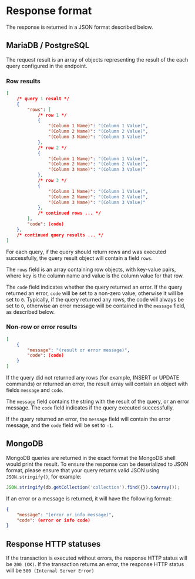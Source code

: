 # Response format

The response is returned in a JSON format described below.

## MariaDB / PostgreSQL

The request result is an array of objects representing the result of the each query configured in the endpoint.

### Row results
```json
[
    /* query 1 result */
    {
        "rows": [
            /* row 1 */
            {
                "(Column 1 Name)": "(Column 1 Value)",
                "(Column 2 Name)": "(Column 2 Value)",
                "(Column 3 Name)": "(Column 3 Value)"
            },
            /* row 2 */
            {
                "(Column 1 Name)": "(Column 1 Value)",
                "(Column 2 Name)": "(Column 2 Value)",
                "(Column 3 Name)": "(Column 3 Value)"
            },
            /* row 3 */
            {
                "(Column 1 Name)": "(Column 1 Value)",
                "(Column 2 Name)": "(Column 2 Value)",
                "(Column 3 Name)": "(Column 3 Value)"
            },
            /* continued rows ... */
        ],
        "code": (code)
    },
    /* continued query results ... */
]
```

For each query, if the query should return rows and was executed successfully, the query result object will contain a field `rows`.

The `rows` field is an array containing row objects, with key-value pairs, where key is the column name and value is the column value for that row.

The `code` field indicates whether the query returned an error. If the query returned an error, `code` will be set to a non-zero value, otherwise it will be set to `0`. Typically, if the query returned any rows, the code will always be set to `0`, otherwise an error message will be contained in the `message` field, as described below.

### Non-row or error results
```json
[
    {
        "message": "(result or error message)",
        "code": (code)
    }
]
```

If the query did not returned any rows (for example, INSERT or UPDATE commands) or returned an error, the result array will contain an object with fields `message` and `code`.

The `message` field contains the string with the result of the query, or an error message. The `code` field indicates if the query executed successfully.

If the query returned an error, the `message` field will contain the error message, and the `code` field will be set to `-1`.

## MongoDB

MongoDB queries are returned in the exact format the MongoDB shell would print the result. To ensure the response can be deserialized to JSON format, please ensure that your query returns valid JSON using `JSON.stringify()`, for example:

```javascript
JSON.stringify(db.getCollection('collection').find({}).toArray());
```

If an error or a message is returned, it will have the following format:

```json
{
    "message": "(error or info message)",
    "code": (error or info code)
}
```

## Response HTTP statuses
If the transaction is executed without errors, the response HTTP status will be `200 (OK)`. If the transaction returns an error, the response HTTP status will be `500 (Internal Server Error)`
